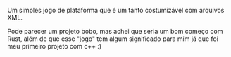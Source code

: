 Um simples jogo de plataforma que é um tanto costumizável com arquivos XML.

Pode parecer um projeto bobo, mas achei que seria um bom começo com Rust, além de que esse "jogo" tem 
algum significado para mim já que foi meu primeiro projeto com c++ :)